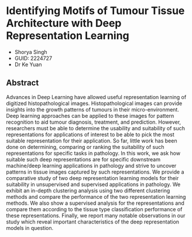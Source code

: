 # Identifying Motifs of Tumour Tissue Architecture with Deep Representation Learning
* Shorya Singh
* GUID: 2224727
* Dr Ke Yuan

## Abstract

Advances in Deep Learning have allowed useful representation learning of digitized histopathological images. Histopathological images can provide insights into the growth patterns of tumours in their micro-environment. Deep learning approaches can be applied to these images for pattern recognition to aid tumour diagnosis, treatment, and prediction. However, researchers must be able to determine the usability and suitability of such representations for applications of interest to be able to pick the most suitable representation for their application. So far, little work has been done on determining, comparing or ranking the suitability of such representations for specific tasks in pathology. In this work, we ask how suitable such deep representations are for specific downstream machine/deep learning applications in pathology and strive to uncover patterns in tissue images captured by such representations. We provide a comparative study of two deep representation learning models for their suitability in unsupervised and supervised applications in pathology. We exhibit an in-depth clustering analysis using two different clustering methods and compare the performance of the two representation learning methods. We also show a supervised analysis for the representations and compare them according to the tissue type classification performance of these representations. Finally, we report many notable observations in our study which reveal important characteristics of the deep representation models in question.
